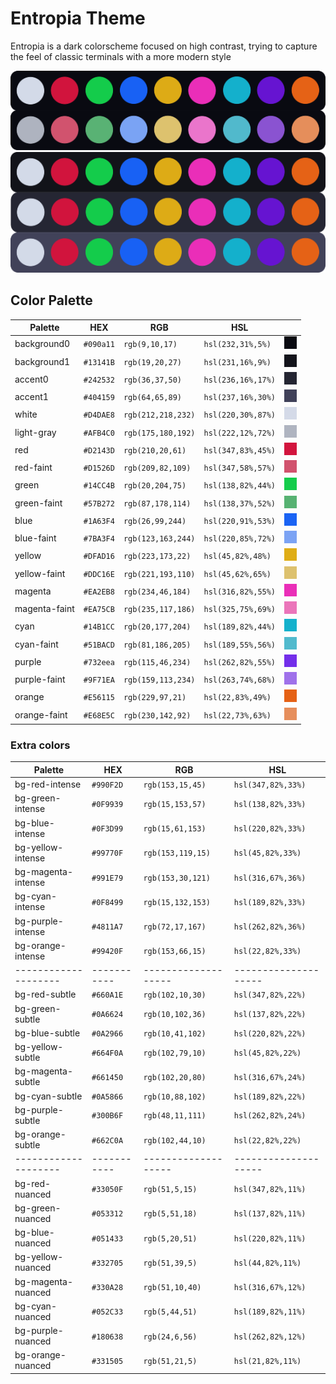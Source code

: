 # Entropia Theme
Entropia is a dark colorscheme focused on high contrast, trying to capture the feel of classic terminals with a more modern style

![palette-1](assets/palette-1.png)
![palette-2](assets/palette-2.png)

## Color Palette
| Palette       | HEX       | RGB                | HSL                |                                                   |
|---------------|-----------|--------------------|--------------------|---------------------------------------------------|
| background0   | `#090a11` | `rgb(9,10,17)`     | `hsl(232,31%,5%)`  | ![background0](assets/colors/background0.png)     |
| background1   | `#13141B` | `rgb(19,20,27)`    | `hsl(231,16%,9%)`  | ![background1](assets/colors/background1.png)     |
| accent0       | `#242532` | `rgb(36,37,50)`    | `hsl(236,16%,17%)` | ![accent0](assets/colors/accent0.png)             |
| accent1       | `#404159` | `rgb(64,65,89)`    | `hsl(237,16%,30%)` | ![accent1](assets/colors/accent1.png)             |
| white         | `#D4DAE8` | `rgb(212,218,232)` | `hsl(220,30%,87%)` | ![white](assets/colors/white.png)                 |
| light-gray    | `#AFB4C0` | `rgb(175,180,192)` | `hsl(222,12%,72%)` | ![light-gray](assets/colors/light-gray.png)       |
| red           | `#D2143D` | `rgb(210,20,61)`   | `hsl(347,83%,45%)` | ![red](assets/colors/red.png)                     |
| red-faint     | `#D1526D` | `rgb(209,82,109)`  | `hsl(347,58%,57%)` | ![red-faint](assets/colors/red-faint.png)         |
| green         | `#14CC4B` | `rgb(20,204,75)`   | `hsl(138,82%,44%)` | ![green](assets/colors/green.png)                 |
| green-faint   | `#57B272` | `rgb(87,178,114)`  | `hsl(138,37%,52%)` | ![green-faint](assets/colors/green-faint.png)     |
| blue          | `#1A63F4` | `rgb(26,99,244)`   | `hsl(220,91%,53%)` | ![blue](assets/colors/blue.png)                   |
| blue-faint    | `#7BA3F4` | `rgb(123,163,244)` | `hsl(220,85%,72%)` | ![blue-faint](assets/colors/blue-faint.png)       |
| yellow        | `#DFAD16` | `rgb(223,173,22)`  | `hsl(45,82%,48%)`  | ![yellow](assets/colors/yellow.png)               |
| yellow-faint  | `#DDC16E` | `rgb(221,193,110)` | `hsl(45,62%,65%)`  | ![yellow-faint](assets/colors/yellow-faint.png)   |
| magenta       | `#EA2EB8` | `rgb(234,46,184)`  | `hsl(316,82%,55%)` | ![magenta](assets/colors/magenta.png)             |
| magenta-faint | `#EA75CB` | `rgb(235,117,186)` | `hsl(325,75%,69%)` | ![magenta-faint](assets/colors/magenta-faint.png) |
| cyan          | `#14B1CC` | `rgb(20,177,204)`  | `hsl(189,82%,44%)` | ![cyan](assets/colors/cyan.png)                   |
| cyan-faint    | `#51BACD` | `rgb(81,186,205)`  | `hsl(189,55%,56%)` | ![cyan-faint](assets/colors/cyan-faint.png)       |
| purple        | `#732eea` | `rgb(115,46,234)`  | `hsl(262,82%,55%)` | ![purple](assets/colors/purple.png)               |
| purple-faint  | `#9F71EA` | `rgb(159,113,234)` | `hsl(263,74%,68%)` | ![purple-faint](assets/colors/purple-faint.png)   |
| orange        | `#E56115` | `rgb(229,97,21)`   | `hsl(22,83%,49%) ` | ![orange](assets/colors/orange.png)               |
| orange-faint  | `#E68E5C` | `rgb(230,142,92)`  | `hsl(22,73%,63%) ` | ![orange-faint](assets/colors/orange-faint.png)   |

### Extra colors
| Palette            | HEX       | RGB               | HSL                |
|--------------------|-----------|-------------------|--------------------|
| bg-red-intense     | `#990F2D` | `rgb(153,15,45)`  | `hsl(347,82%,33%)` |
| bg-green-intense   | `#0F9939` | `rgb(15,153,57)`  | `hsl(138,82%,33%)` |
| bg-blue-intense    | `#0F3D99` | `rgb(15,61,153)`  | `hsl(220,82%,33%)` |
| bg-yellow-intense  | `#99770F` | `rgb(153,119,15)` | `hsl(45,82%,33%)`  |
| bg-magenta-intense | `#991E79` | `rgb(153,30,121)` | `hsl(316,67%,36%)` |
| bg-cyan-intense    | `#0F8499` | `rgb(15,132,153)` | `hsl(189,82%,33%)` |
| bg-purple-intense  | `#4811A7` | `rgb(72,17,167)`  | `hsl(262,82%,36%)` |
| bg-orange-intense  | `#99420F` | `rgb(153,66,15)`  | `hsl(22,82%,33%)`  |
|--------------------|-----------|-------------------|--------------------|
| bg-red-subtle      | `#660A1E` | `rgb(102,10,30)`  | `hsl(347,82%,22%)` |
| bg-green-subtle    | `#0A6624` | `rgb(10,102,36)`  | `hsl(137,82%,22%)` |
| bg-blue-subtle     | `#0A2966` | `rgb(10,41,102)`  | `hsl(220,82%,22%)` |
| bg-yellow-subtle   | `#664F0A` | `rgb(102,79,10)`  | `hsl(45,82%,22%)`  |
| bg-magenta-subtle  | `#661450` | `rgb(102,20,80)`  | `hsl(316,67%,24%)` |
| bg-cyan-subtle     | `#0A5866` | `rgb(10,88,102)`  | `hsl(189,82%,22%)` |
| bg-purple-subtle   | `#300B6F` | `rgb(48,11,111)`  | `hsl(262,82%,24%)` |
| bg-orange-subtle   | `#662C0A` | `rgb(102,44,10)`  | `hsl(22,82%,22%)`  |
|--------------------|-----------|-------------------|--------------------|
| bg-red-nuanced     | `#33050F` | `rgb(51,5,15)`    | `hsl(347,82%,11%)` |
| bg-green-nuanced   | `#053312` | `rgb(5,51,18)`    | `hsl(137,82%,11%)` |
| bg-blue-nuanced    | `#051433` | `rgb(5,20,51)`    | `hsl(220,82%,11%)` |
| bg-yellow-nuanced  | `#332705` | `rgb(51,39,5)`    | `hsl(44,82%,11%)`  |
| bg-magenta-nuanced | `#330A28` | `rgb(51,10,40)`   | `hsl(316,67%,12%)` |
| bg-cyan-nuanced    | `#052C33` | `rgb(5,44,51)`    | `hsl(189,82%,11%)` |
| bg-purple-nuanced  | `#180638` | `rgb(24,6,56)`    | `hsl(262,82%,12%)` |
| bg-orange-nuanced  | `#331505` | `rgb(51,21,5)`    | `hsl(21,82%,11%)`  |
